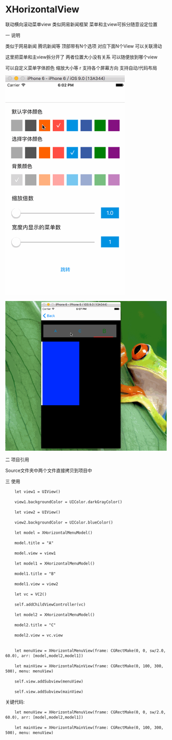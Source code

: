 # XHorizontalView
联动横向滚动菜单view  类似网易新闻框架  菜单和主view可拆分随意设定位置

一 说明

类似于网易新闻 腾讯新闻等 顶部带有N个选项 对应下面N个View  可以关联滑动 

这里把菜单和主view拆分开了  两者位置大小没有关系 可以随便放到哪个view

可以自定义菜单字体颜色 缩放大小等
r
支持各个屏幕方向 支持自动/代码布局

![image](https://github.com/xpf0000/XHorizontalView/blob/master/XHorizontalView/Untitled.gif)   

![image](https://github.com/xpf0000/XHorizontalView/blob/master/XHorizontalView/Untitled1.gif) 

二 项目引用

Source文件夹中两个文件直接拷贝到项目中

三 使用

        let view1 = UIView()
        
        view1.backgroundColor = UIColor.darkGrayColor()
        
        let view2 = UIView()
        
        view2.backgroundColor = UIColor.blueColor()
        
        let model = XHorizontalMenuModel()
        
        model.title = "A"
        
        model.view = view1
        
        let model1 = XHorizontalMenuModel()
        
        model1.title = "B"
        
        model1.view = view2
        
        let vc = VC2()
        
        self.addChildViewController(vc)
        
        let model2 = XHorizontalMenuModel()
        
        model2.title = "C"
        
        model2.view = vc.view
        

        let menuView = XHorizontalMenuView(frame: CGRectMake(0, 0, sw/2.0, 60.0), arr: [model,model2,model1])
        
        let mainView = XHorizontalMainView(frame: CGRectMake(0, 100, 300, 500), menu: menuView)
        
        self.view.addSubview(menuView)
        
        self.view.addSubview(mainView)
        
  关键代码:
  
        let menuView = XHorizontalMenuView(frame: CGRectMake(0, 0, sw/2.0, 60.0), arr: [model,model2,model1])
        
        let mainView = XHorizontalMainView(frame: CGRectMake(0, 100, 300, 500), menu: menuView)
        
        
  
